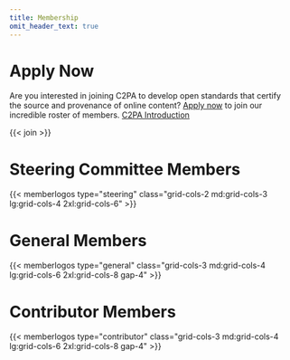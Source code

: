 ```yaml
---
title: Membership
omit_header_text: true
---
```


# Apply Now
Are you interested in joining C2PA to develop open standards that certify the source and provenance of online content? [Apply now](https://enrollment.lfx.linuxfoundation.org/?project=c2pa-fund) to join our incredible roster of members. [C2PA Introduction](https://drive.google.com/file/d/1ZKQ9vOcAFbBhRPchECCfRTm8zKruubey/view?usp=sharing)

{{< join >}}

# Steering Committee Members

{{< memberlogos type="steering" class="grid-cols-2 md:grid-cols-3 lg:grid-cols-4 2xl:grid-cols-6" >}}

# General Members

{{< memberlogos type="general" class="grid-cols-3 md:grid-cols-4 lg:grid-cols-6 2xl:grid-cols-8 gap-4" >}}

# Contributor Members

{{< memberlogos type="contributor" class="grid-cols-3 md:grid-cols-4 lg:grid-cols-6 2xl:grid-cols-8 gap-4" >}}
